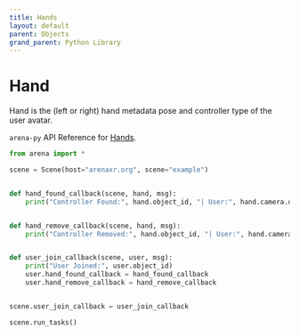 ```yaml
---
title: Hands
layout: default
parent: Objects
grand_parent: Python Library
---
```


# Hand

Hand is the (left or right) hand metadata pose and controller type of the user avatar.

`arena-py` API Reference for [Hands](/content/python-api/objects/hands).

```python
from arena import *

scene = Scene(host="arenaxr.org", scene="example")


def hand_found_callback(scene, hand, msg):
    print("Controller Found:", hand.object_id, "| User:", hand.camera.object_id)


def hand_remove_callback(scene, hand, msg):
    print("Controller Removed:", hand.object_id, "| User:", hand.camera.object_id)


def user_join_callback(scene, user, msg):
    print("User Joined:", user.object_id)
    user.hand_found_callback = hand_found_callback
    user.hand_remove_callback = hand_remove_callback


scene.user_join_callback = user_join_callback

scene.run_tasks()
```
